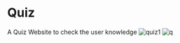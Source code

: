 # Quiz
A Quiz Website to check the user knowledge
![quiz1](https://github.com/user-attachments/assets/490539d6-5c86-4e9c-97b7-82bbbf2ad4f1)
![q](https://github.com/user-attachments/assets/33d2f4a8-2c8d-47d9-8d4d-e39bff517868)
